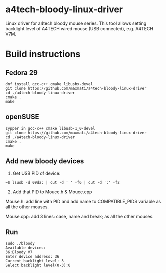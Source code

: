 a4tech-bloody-linux-driver
====================

Linux driver for a4tech bloody mouse series.
This tool allows setting backlight level of A4TECH wired mouse (USB connected), e.g. A4TECH V7M.

# Build instructions
## Fedora 29
```
dnf install gcc-c++ cmake libusbx-devel
git clone https://github.com/maxmati/a4tech-bloody-linux-driver
cd ./a4tech-bloody-linux-driver
cmake .
make
```

## openSUSE
```
zypper in gcc-c++ cmake libusb-1_0-devel
git clone https://github.com/maxmati/a4tech-bloody-linux-driver
cd ./a4tech-bloody-linux-driver
cmake .
make
```


## Add new bloody devices

1. Get USB PID of device:
```
~$ lsusb -d 09da: | cut -d ' ' -f6 | cut -d ':' -f2
```

2. Add that PID to Mouce.h & Mouce.cpp

Mouse.h: add line with PID and add name to COMPATIBLE_PIDS variable as all the other mouses.

Mouse.cpp: add 3 lines: case, name and break; as all the other mouses.


## Run
```
sudo ./bloody
Available devices:
36:Bloody V7
Enter device address: 36
Current backlight level: 3
Select backlight level(0-3):0
```
